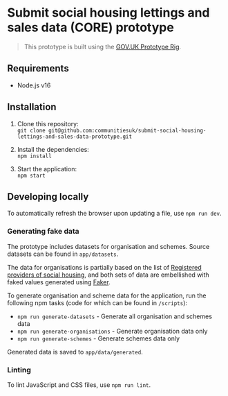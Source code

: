 # Submit social housing lettings and sales data (CORE) prototype

> This prototype is built using the [GOV.UK Prototype Rig](https://x-govuk.github.io/govuk-prototype-rig/).

## Requirements

* Node.js v16

## Installation

1. Clone this repository:\
`git clone git@github.com:communitiesuk/submit-social-housing-lettings-and-sales-data-prototype.git`

2. Install the dependencies:\
`npm install`

3. Start the application:\
`npm start`

## Developing locally

To automatically refresh the browser upon updating a file, use `npm run dev`.

### Generating fake data

The prototype includes datasets for organisation and schemes. Source datasets can be found in `app/datasets`.

The data for organisations is partially based on the list of [Registered providers of social housing](https://www.gov.uk/government/publications/registered-providers-of-social-housing), and both sets of data are embellished with faked values generated using [Faker](https://fakerjs.dev).

To generate organisation and scheme data for the application, run the following npm tasks (code for which can be found in `/scripts`):

* `npm run generate-datasets` - Generate all organisation and schemes data
* `npm run generate-organisations` - Generate organisation data only
* `npm run generate-schemes` - Generate schemes data only

Generated data is saved to `app/data/generated`.

### Linting

To lint JavaScript and CSS files, use `npm run lint`.
